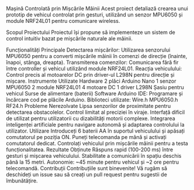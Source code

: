   Mașină Controlată prin Mișcările Mâinii
Acest proiect detaliază crearea unui prototip de vehicul controlat prin gesturi, utilizând un senzor MPU6050 și module NRF24L01 pentru comunicare wireless.

Scopul Proiectului
Proiectul își propune să implementeze un sistem de control intuitiv bazat pe mișcările naturale ale mâinii.

Funcționalități Principale
Detectarea mișcărilor: Utilizarea senzorului MPU6050 pentru a converti mișcările mâinii în comenzi de direcție (înainte, înapoi, stânga, dreapta).
Transmiterea comenzilor: Comunicarea fără fir între controller și vehicul utilizând module NRF24L01.
Reacția vehiculului: Control precis al motoarelor DC prin driver-ul L298N pentru direcție și mișcare.
Instrumente Utilizate
Hardware
2 plăci Arduino Nano
1 senzor MPU6050
2 module NRF24L01
4 motoare DC
1 driver L298N
Șasiu pentru vehicul
Surse de alimentare (baterii)
Software
Arduino IDE: Programare și încărcare cod pe plăcile Arduino.
Biblioteci utilizate:
Wire.h
MPU6050.h
RF24.h
Probleme Nerezolvate
Lipsa senzorilor de proximitate pentru detectarea obstacolelor.
Control limitat al preciziei în viraje.
Interfață dificil de utilizat pentru utilizatorii cu dizabilități motorii complexe.
Integrarea inteligenței artificiale pentru navigare autonomă și adaptarea controlului la utilizator.
Utilizare
Introduceți 6 baterii AA în suportul vehiculului și apăsați comutatorul pe poziția ON.
Puneți telecomanda pe mână și activați comutatorul dedicat.
Controlați vehiculul prin mișcările mâinii pentru a testa funcționalitatea.
Rezultate Obținute
Răspuns rapid (100-200 ms) între gesturi și mișcarea vehiculului.
Stabilitate a comunicării în spațiu deschis până la 15 metri.
Autonomie: ~45 minute pentru vehicul și ~2 ore pentru telecomandă.
Contribuții
Contribuțiile sunt binevenite! Vă rugăm să deschideți un issue sau să creați un pull request pentru sugestii de îmbunătățire.
